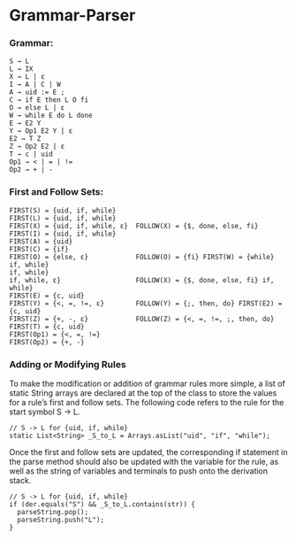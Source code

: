 # Grammar-Parser

### Grammar:
```
S → L
L → IX
X → L | ε
I → A | C | W
A → uid := E ;
C → if E then L O fi
O → else L | ε
W → while E do L done
E → E2 Y
Y → Op1 E2 Y | ε
E2 → T Z
Z → Op2 E2 | ε
T → c | uid
Op1 → < | = | !=
Op2 → + | -
```

### First and Follow Sets:
```
FIRST(S) = {uid, if, while}
FIRST(L) = {uid, if, while}
FIRST(X) = {uid, if, while, ε}  FOLLOW(X) = {$, done, else, fi}
FIRST(I) = {uid, if, while}
FIRST(A) = {uid}
FIRST(C) = {if}
FIRST(O) = {else, ε}            FOLLOW(O) = {fi} FIRST(W) = {while}
if, while}
if, while}
if, while, ε}                   FOLLOW(X) = {$, done, else, fi} if, while}
FIRST(E) = {c, uid}
FIRST(Y) = {<, =, !=, ε}        FOLLOW(Y) = {;, then, do} FIRST(E2) = {c, uid}
FIRST(Z) = {+, -, ε}            FOLLOW(Z) = {<, =, !=, ;, then, do} FIRST(T) = {c, uid}
FIRST(Op1) = {<, =, !=}
FIRST(Op2) = {+, -}
```

### Adding or Modifying Rules

To make the modification or addition of grammar rules more simple, a list of static String arrays are declared at the top of the class to store the values for a rule’s first and follow sets. The following code refers to the rule for the start symbol S → L.
```
// S -> L for {uid, if, while}
static List<String> _S_to_L = Arrays.asList("uid", "if", "while");
```

Once the first and follow sets are updated, the corresponding if statement in the parse method should also be updated with the variable for the rule, as well as the string of variables and terminals to push onto the derivation stack.
```
// S -> L for {uid, if, while}
if (der.equals("S") && _S_to_L.contains(str)) {
  parseString.pop();
  parseString.push("L");
}
```
